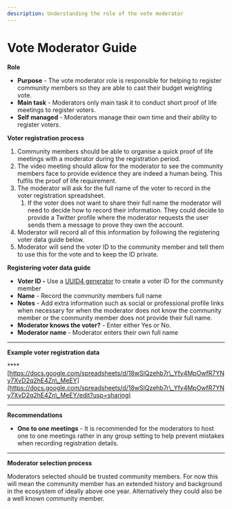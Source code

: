 ```yaml
---
description: Understanding the role of the vote moderator
---
```


# Vote Moderator Guide

**Role**

* **Purpose** - The vote moderator role is responsible for helping to register community members so they are able to cast their budget weighting vote.&#x20;
* **Main task** - Moderators only main task it to conduct short proof of life meetings to register voters.
* **Self managed** - Moderators manage their own time and their ability to register voters.&#x20;



**Voter registration process**

1. Community members should be able to organise a quick proof of life meetings with a moderator during the registration period.
2. The video meeting should allow for the moderator to see the community members face to provide evidence they are indeed a human being. This fulfils the proof of life requirement.
3. The moderator will ask for the full name of the voter to record in the voter registration spreadsheet.
   1. If the voter does not want to share their full name the moderator will need to decide how to record their information. They could decide to provide a Twitter profile where the moderator requests the user sends them a message to prove they own the account.
4. Moderator will record all of this information by following the registering voter data guide below.&#x20;
5. Moderator will send the voter ID to the community member and tell them to use this for the vote and to keep the ID private.



**Registering voter data guide**

* **Voter ID -** Use a [UUID4 generator](https://www.uuidgenerator.net/version4) to create a voter ID for the community member
* **Name** - Record the community members full name
* **Notes** - Add extra information such as social or professional profile links when necessary for when the moderator does not know the community member or the community member does not provide their full name.
* **Moderator knows the voter?** - Enter either Yes or No.
* **Moderator name** - Moderator enters their own full name

****

**Example voter registration data**

****[https://docs.google.com/spreadsheets/d/18wSlQzehb7r\_Yfy4MpOwfR7YNy7XvD2q2hE4Zn\_MeEY](https://docs.google.com/spreadsheets/d/18wSlQzehb7r\_Yfy4MpOwfR7YNy7XvD2q2hE4Zn\_MeEY/edit?usp=sharing)

****

**Recommendations**

* **One to one meetings** - It is recommended for the moderators to host one to one meetings rather in any group setting to help prevent mistakes when recording registration details.

****

**Moderator selection process**

Moderators selected should be trusted community members. For now this will mean the community member has an extended history and background in the ecosystem of ideally above one year. Alternatively they could also be a well known community member.
